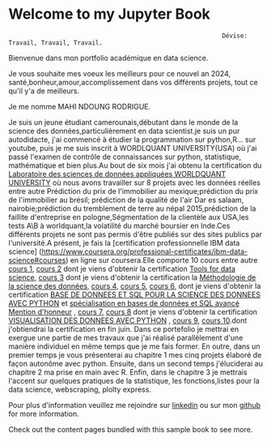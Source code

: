 # Welcome to my Jupyter Book                                      
                                                               Dévise: Travail, Travail, Travail.

Bienvenue dans mon portfolio académique en data science.

Je vous souhaite mes voeux les meilleurs pour ce nouvel an 2024, santé,bonheur,amour,accomplissement dans vos différents projets, tout ce qu'il y'a de meilleurs.

Je me nomme MAHI NDOUNG RODRIGUE.

Je suis un jeune étudiant camerounais,débutant dans le monde de la science des données,particulièrement en data scientist.je suis un pur autodidacte, j'ai commencé à étudier la programmation sur python,R... sur youtube, puis je me suis inscrit à WORDLQUANT UNIVERSITY(USA) où j'ai passé l'examen de contrôle de connaissances sur python, statistique, mathématique et bien plus.Au bout de six mois j'ai obtenu la certification du [Laboratoire des sciences de données appliquées WORLDQUANT UNIVERSITY](https://www.credly.com/badges/1dc81b29-d1cd-4f9f-9804-79d136b33ec3/public_url) où nous avons travailler sur 8 projets avec les données réelles entre autre Prédiction du prix de l'immobilier au mexique;prédiction du prix de l'immobilier au brésil; prédiction de la qualité de l'air Dar es salaam, nairobie;prédiction du tremblement de terre au népal 2015,prédiction de la faillite d'entreprise en pologne,Ségmentation de la clientèle aux USA,les tests A\B à worldquant,la volatilité du marché boursier en Inde.Ces différents projets ne sont pas permis d'être publiés sur des sites publics par l'université.A présent, je fais la [certification professionnelle IBM data science]
(https://www.coursera.org/professional-certificates/ibm-data-science#courses) en ligne sur coursera.Elle comporte 10 cours entre autre [cours 1](https://www.coursera.org/learn/what-is-datascience?specialization=ibm-data-science), [cours 2](https://www.coursera.org/learn/open-source-tools-for-data-science?specialization=ibm-data-science) dont je viens d'obtenir la certification [Tools for data science](https://www.credly.com/badges/a6d008df-4d62-420a-86b3-af3af1320b5c/public_url), [cours 3](https://www.coursera.org/learn/data-science-methodology?specialization=ibm-data-science) dont je viens d'obtenir la certification la [Méthodologie de la science des données](https://www.credly.com/badges/4fe99f93-5d77-42d0-85fa-35dce206578c/public_url ), [cours 4](https://www.coursera.org/learn/python-for-applied-data-science-ai?specialization=ibm-data-science), [cours 5](https://www.coursera.org/learn/python-project-for-data-science?specialization=ibm-data-science), [cours 6](https://www.coursera.org/learn/sql-data-science?specialization=ibm-data-science), dont je viens d'obtenir la certification [BASE DE DONNEES ET SQL POUR LA SCIENCE DES DONNEES AVEC PYTHON](https://www.credly.com/badges/1add142f-5bf0-43fd-9633-f3021b6efc0e/public_url) et [spécialisation en bases de données et SQL avancé Mention d'honneur](https://coursera.org/share/d5eaa31ecee9dfc7b19413418ab32c0f) , [cours 7](https://www.coursera.org/learn/data-analysis-with-python?specialization=ibm-data-science), [cours 8](https://www.coursera.org/learn/python-for-data-visualization?specialization=ibm-data-science) dont je viens d'obtenir la certification [VISUALISATION DES DONNEES AVEC PYTHON](https://www.credly.com/badges/6b0fa382-2f74-47c0-9d9c-566d1e08ec45/public_url)  , [cours 9](https://www.coursera.org/learn/machine-learning-with-python?specialization=ibm-data-science), [cours 10](https://www.coursera.org/learn/applied-data-science-capstone?specialization=ibm-data-science).dont j'obtiendrai la certification en fin juin.
Dans ce portefolio je mettrai en exergue une partie de mes travaux que j'ai réalisé parallèlement d'une manière individuel en même temps que je me fais former.
En outre, dans un premier temps je vous présenterai au chapitre 1 mes cinq projets élaboré de façon autonôme avec python.
Ensuite, dans un second temps j'éluciderai au chapitre 2 ma prise en main avec R.
Enfin, dans le chapitre 3 je mettrais l'accent sur quelques pratiques de la statistique, les fonctions,listes pour la data science, webscraping, plolty express.

Pour plus d'information veuillez me rejoindre sur  [linkedin](https://www.linkedin.com/public-profile/settings?trk=d_flagship3_profile_self_view_public_profile) ou sur mon [github](mahi-ndoung-rodrigue (github.com)) for more information.

Check out the content pages bundled with this sample book to see more.

```{tableofcontents}
```
